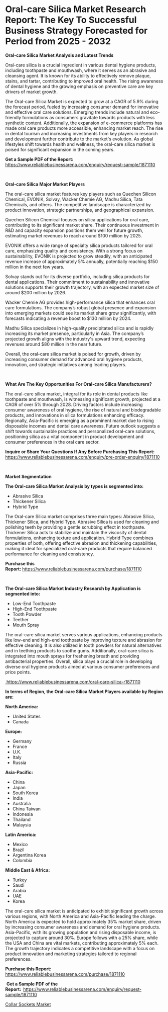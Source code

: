 <p><h1>Oral-care Silica Market Research Report: The Key To Successful Business Strategy Forecasted for Period from 2025 - 2032</h1></p><p><strong>Oral-care Silica Market Analysis and Latest Trends</strong></p>
<p><p>Oral-care silica is a crucial ingredient in various dental hygiene products, including toothpaste and mouthwash, where it serves as an abrasive and cleansing agent. It is known for its ability to effectively remove plaque, stains, and tartar, contributing to improved oral health. The rising awareness of dental hygiene and the growing emphasis on preventive care are key drivers of market growth. </p><p>The Oral-care Silica Market is expected to grow at a CAGR of 5.9% during the forecast period, fueled by increasing consumer demand for innovative and effective oral care solutions. Emerging trends include natural and eco-friendly formulations as consumers gravitate towards products with less synthetic content. Additionally, the expansion of e-commerce platforms has made oral care products more accessible, enhancing market reach. The rise in dental tourism and increasing investments from key players in research and development further contribute to the market's evolution. As global lifestyles shift towards health and wellness, the oral-care silica market is poised for significant expansion in the coming years.</p></p>
<p><strong>Get a Sample PDF of the Report:&nbsp;</strong> <a href="https://www.reliablebusinessarena.com/enquiry/request-sample/1871110?utm_campaign=3212&utm_medium=2&utm_source=Github&utm_content=ia&utm_term=03042025&utm_id=oral-care-silica">https://www.reliablebusinessarena.com/enquiry/request-sample/1871110</a></p>
<p>&nbsp;</p>
<p><strong>Oral-care Silica Major Market Players</strong></p>
<p><p>The oral-care silica market features key players such as Quechen Silicon Chemical, EVONIK, Solvay, Wacker Chemie AG, Madhu Silica, Tata Chemicals, and others. The competitive landscape is characterized by product innovation, strategic partnerships, and geographical expansion.</p><p>Quechen Silicon Chemical focuses on silica applications for oral care, contributing to its significant market share. Their continuous investment in R&D and capacity expansion positions them well for future growth, estimating market revenues to reach around $100 million by 2025.</p><p>EVONIK offers a wide range of specialty silica products tailored for oral care, emphasizing quality and consistency. With a strong focus on sustainability, EVONIK is projected to grow steadily, with an anticipated revenue increase of approximately 5% annually, potentially reaching $150 million in the next few years.</p><p>Solvay stands out for its diverse portfolio, including silica products for dental applications. Their commitment to sustainability and innovative solutions supports their growth trajectory, with an expected market size of around $200 million by 2026.</p><p>Wacker Chemie AG provides high-performance silica that enhances oral care formulations. The company’s robust global presence and expansion into emerging markets could see its market share grow significantly, with forecasts indicating a revenue boost to $130 million by 2024.</p><p>Madhu Silica specializes in high-quality precipitated silica and is rapidly increasing its market presence, particularly in Asia. The company’s projected growth aligns with the industry's upward trend, expecting revenues around $80 million in the near future.</p><p>Overall, the oral-care silica market is poised for growth, driven by increasing consumer demand for advanced oral hygiene products, innovation, and strategic initiatives among leading players.</p></p>
<p>&nbsp;</p>
<p><strong>What Are The Key Opportunities For Oral-care Silica Manufacturers?</strong></p>
<p><p>The oral-care silica market, integral for its role in dental products like toothpaste and mouthwash, is witnessing significant growth, projected at a CAGR of over 5% through 2028. Driving factors include increasing consumer awareness of oral hygiene, the rise of natural and biodegradable products, and innovations in silica formulations enhancing efficacy. Regionally, Asia-Pacific is emerging as a prominent market due to rising disposable incomes and dental care awareness. Future outlook suggests a shift towards sustainable practices and personalized oral-care solutions, positioning silica as a vital component in product development and consumer preferences in the oral care sector.</p></p>
<p><strong>Inquire or Share Your Questions If Any Before Purchasing This Report:</strong> <a href="https://www.reliablebusinessarena.com/enquiry/pre-order-enquiry/1871110?utm_campaign=3212&utm_medium=2&utm_source=Github&utm_content=ia&utm_term=03042025&utm_id=oral-care-silica">https://www.reliablebusinessarena.com/enquiry/pre-order-enquiry/1871110</a></p>
<p>&nbsp;</p>
<p><strong>Market Segmentation</strong></p>
<p><strong>The Oral-care Silica Market Analysis by types is segmented into:</strong></p>
<p><ul><li>Abrasive Silica</li><li>Thickener Silica</li><li>Hybrid Type</li></ul></p>
<p><p>The Oral-care Silica market comprises three main types: Abrasive Silica, Thickener Silica, and Hybrid Type. Abrasive Silica is used for cleaning and polishing teeth by providing a gentle scrubbing effect in toothpaste. Thickener Silica acts to stabilize and maintain the viscosity of dental formulations, enhancing texture and application. Hybrid Type combines properties of both, offering effective abrasion and thickening capabilities, making it ideal for specialized oral-care products that require balanced performance for cleaning and consistency.</p></p>
<p><strong>Purchase this Report:&nbsp;</strong><a href="https://www.reliablebusinessarena.com/purchase/1871110?utm_campaign=3212&utm_medium=2&utm_source=Github&utm_content=ia&utm_term=03042025&utm_id=oral-care-silica">https://www.reliablebusinessarena.com/purchase/1871110</a></p>
<p>&nbsp;</p>
<p><strong>The Oral-care Silica Market Industry Research by Application is segmented into:</strong></p>
<p><ul><li>Low-End Toothpaste</li><li>High-End Toothpaste</li><li>Tooth Powder</li><li>Teether</li><li>Mouth Spray</li></ul></p>
<p><p>The oral-care silica market serves various applications, enhancing products like low-end and high-end toothpaste by improving texture and abrasion for effective cleaning. It is also utilized in tooth powders for natural alternatives and in teething products to soothe gums. Additionally, oral-care silica is integrated into mouth sprays for freshening breath and providing antibacterial properties. Overall, silica plays a crucial role in developing diverse oral hygiene products aimed at various consumer preferences and price points.</p></p>
<p><a href="https://www.reliablebusinessarena.com/oral-care-silica-r1871110?utm_campaign=3212&utm_medium=2&utm_source=Github&utm_content=ia&utm_term=03042025&utm_id=oral-care-silica">&nbsp;https://www.reliablebusinessarena.com/oral-care-silica-r1871110</a></p>
<p><strong>In terms of Region, the Oral-care Silica Market Players available by Region are:</strong></p>
<p>
    <p> <strong> North America: </strong>
        <ul>
            <li>United States</li>
            <li>Canada</li>
        </ul>
        </p> 
    <p> <strong> Europe: </strong>
        <ul>
            <li>Germany</li>
            <li>France</li>
            <li>U.K.</li>
            <li>Italy</li>
            <li>Russia</li>
        </ul>
        </p> 
    <p> <strong> Asia-Pacific: </strong>
        <ul>
            <li>China</li>
            <li>Japan</li>
            <li>South Korea</li>
            <li>India</li>
            <li>Australia</li>
            <li>China Taiwan</li>
            <li>Indonesia</li>
            <li>Thailand</li>
            <li>Malaysia</li>
        </ul>
        </p> 
    <p> <strong> Latin America: </strong>
        <ul>
            <li>Mexico</li>
            <li>Brazil</li>
            <li>Argentina Korea</li>
            <li>Colombia</li>
        </ul>
        </p> 
    <p> <strong> Middle East & Africa: </strong>
        <ul>
            <li>Turkey</li>
            <li>Saudi</li>
            <li>Arabia</li>
            <li>UAE</li>
            <li>Korea</li>
        </ul>
    </p>
    </p>
<p><p>The oral-care silica market is anticipated to exhibit significant growth across various regions, with North America and Asia-Pacific leading the charge. North America is expected to hold approximately 35% market share, driven by increasing consumer awareness and demand for oral hygiene products. Asia-Pacific, with its growing population and rising disposable income, is projected to capture around 30%. Europe follows with a 25% share, while the USA and China are vital markets, contributing approximately 5% each. The growth trajectory indicates a competitive landscape with a focus on product innovation and marketing strategies tailored to regional preferences.</p></p>
<p><strong>Purchase this Report: </strong><a href="https://www.reliablebusinessarena.com/purchase/1871110?utm_campaign=3212&utm_medium=2&utm_source=Github&utm_content=ia&utm_term=03042025&utm_id=oral-care-silica">https://www.reliablebusinessarena.com/purchase/1871110</a></p>
<p>&nbsp;<strong>Get a Sample PDF of the Report:&nbsp;&nbsp;</strong><a href="https://www.reliablebusinessarena.com/enquiry/request-sample/1871110?utm_campaign=3212&utm_medium=2&utm_source=Github&utm_content=ia&utm_term=03042025&utm_id=oral-care-silica">https://www.reliablebusinessarena.com/enquiry/request-sample/1871110</a></p>
<p><strong></strong></p>
<p><p><a href="https://github.com/mohmodsiason/Market-Research-Report-List-1/blob/main/collar-sockets-market.md?utm_campaign=3212&utm_medium=2&utm_source=Github&utm_content=ia&utm_term=03042025&utm_id=oral-care-silica">Collar Sockets Market</a></p></p>
